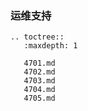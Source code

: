 ### 运维支持

```eval_rst
.. toctree::
   :maxdepth: 1

   4701.md
   4702.md
   4703.md
   4704.md
   4705.md
```
   
  